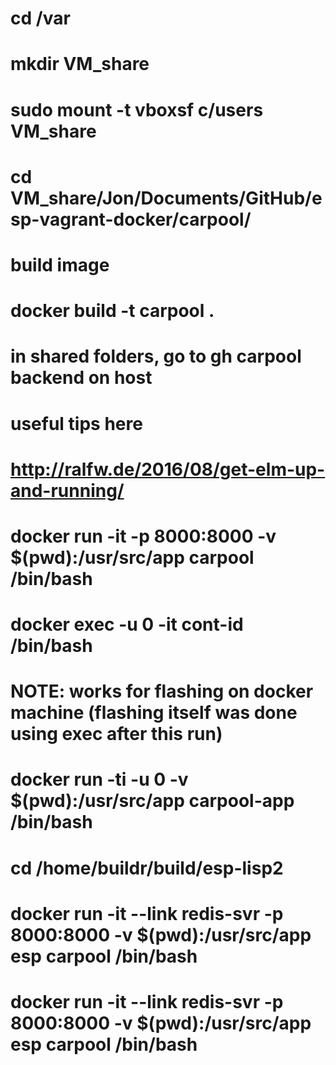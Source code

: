 # cd /var
# mkdir VM_share 
# sudo mount -t vboxsf c/users VM_share
# cd VM_share/Jon/Documents/GitHub/esp-vagrant-docker/carpool/

# build image
# docker build -t carpool .

# in shared folders, go to gh carpool backend on host

# useful tips here
# http://ralfw.de/2016/08/get-elm-up-and-running/
# docker run -it -p 8000:8000 -v $(pwd):/usr/src/app carpool /bin/bash

# docker exec -u 0 -it cont-id /bin/bash


# NOTE: works for flashing on docker machine (flashing itself was done using exec after this run)
# docker run -ti -u 0 -v $(pwd):/usr/src/app carpool-app /bin/bash

# cd /home/buildr/build/esp-lisp2


# docker run -it --link redis-svr -p 8000:8000 -v $(pwd):/usr/src/app esp carpool /bin/bash
# docker run -it --link redis-svr -p 8000:8000 -v $(pwd):/usr/src/app esp carpool /bin/bash

